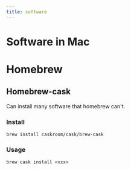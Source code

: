 ```yaml
---
title: software
---
```


# Software in Mac

# Homebrew

## Homebrew-cask

Can install many software that homebrew can't.

### Install

```
brew install caskroom/cask/brew-cask
```

### Usage

```
brew cask install <xxx>
```
